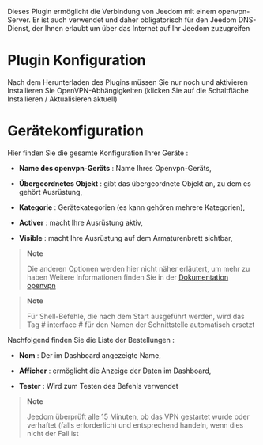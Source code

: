 Dieses Plugin ermöglicht die Verbindung von Jeedom mit einem openvpn-Server. Er ist auch
verwendet und daher obligatorisch für den Jeedom DNS-Dienst, der Ihnen erlaubt
um über das Internet auf Ihr Jeedom zuzugreifen

Plugin Konfiguration 
=======================

Nach dem Herunterladen des Plugins müssen Sie nur noch und aktivieren
Installieren Sie OpenVPN-Abhängigkeiten (klicken Sie auf die Schaltfläche Installieren / Aktualisieren
aktuell)

Gerätekonfiguration 
=============================

Hier finden Sie die gesamte Konfiguration Ihrer Geräte :

-   **Name des openvpn-Geräts** : Name Ihres Openvpn-Geräts,

-   **Übergeordnetes Objekt** : gibt das übergeordnete Objekt an, zu dem es gehört
    Ausrüstung,

-   **Kategorie** : Gerätekategorien (es kann gehören
    mehrere Kategorien),

-   **Activer** : macht Ihre Ausrüstung aktiv,

-   **Visible** : macht Ihre Ausrüstung auf dem Armaturenbrett sichtbar,

> **Note**
>
> Die anderen Optionen werden hier nicht näher erläutert, um mehr zu haben
> Weitere Informationen finden Sie in der [Dokumentation
> openvpn](https://openvpn.net/index.php/open-source/documentation.html)

> **Note**
>
> Für Shell-Befehle, die nach dem Start ausgeführt werden, wird das Tag # interface # für den Namen der Schnittstelle automatisch ersetzt

Nachfolgend finden Sie die Liste der Bestellungen :

-   **Nom** : Der im Dashboard angezeigte Name,

-   **Afficher** : ermöglicht die Anzeige der Daten im Dashboard,

-   **Tester** : Wird zum Testen des Befehls verwendet

> **Note**
>
> Jeedom überprüft alle 15 Minuten, ob das VPN gestartet wurde oder
> verhaftet (falls erforderlich) und entsprechend handeln, wenn dies nicht der Fall ist

